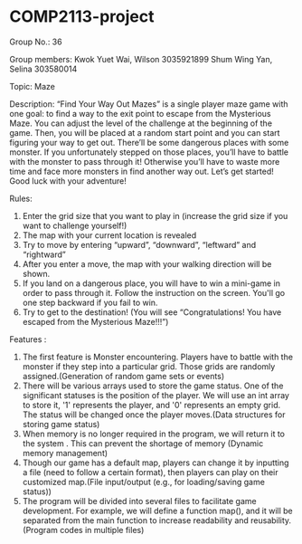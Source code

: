 # COMP2113-project
Group No.: 36

Group members:
Kwok Yuet Wai, Wilson 3035921899
Shum Wing Yan, Selina 303580014

Topic: Maze

Description:
“Find Your Way Out Mazes” is a single player maze game with one goal: to find a way to the exit point to escape from the Mysterious Maze. You can adjust the level of the challenge at the beginning of the game. Then, you will be placed at a random start point and you can start figuring your way to get out. There’ll be some dangerous places with some monster. If you unfortunately stepped on those places, you’ll have to battle with the monster to pass through it! Otherwise you’ll have to waste more time and face more monsters in find another way out. Let’s get started! Good luck with your adventure!


Rules:
1.	Enter the grid size that you want to play in (increase the grid size if you want to challenge yourself!)
2.	The map with your current location is revealed
3.	Try to move by entering “upward”, “downward”, “leftward” and “rightward”
4.	After you enter a move, the map with your walking direction will be shown.
5.	If you land on a dangerous place, you will have to win a mini-game in order to pass through it. Follow the instruction on the screen. You'll go one step backward if you fail to win.
6.	Try to get to the destination! (You will see “Congratulations! You have escaped from the Mysterious Maze!!!”)



 Features : 
1. The first feature is Monster encountering. Players have to battle with the monster if they step into a particular grid. Those grids are randomly assigned.(Generation of random game sets or events)
2. There will be various arrays used to store the game status. One of the significant statuses is the position of the player. We will use an int array to store it,  '1' represents the player, and '0' represents an empty grid. The status will be changed once the player moves.(Data structures for storing game status)
3. When memory is no longer required in the program, we will return it to the system . This can prevent the shortage of memory (Dynamic memory management)
4. Though our game has a default map, players can change it by inputting a file (need to follow a certain format), then players can play on their customized map.(File input/output (e.g., for loading/saving game status))
5. The program will be divided into several files to facilitate game development. For example, we will define a function map(), and it will be separated from the main function to increase readability and reusability.(Program codes in multiple files)


